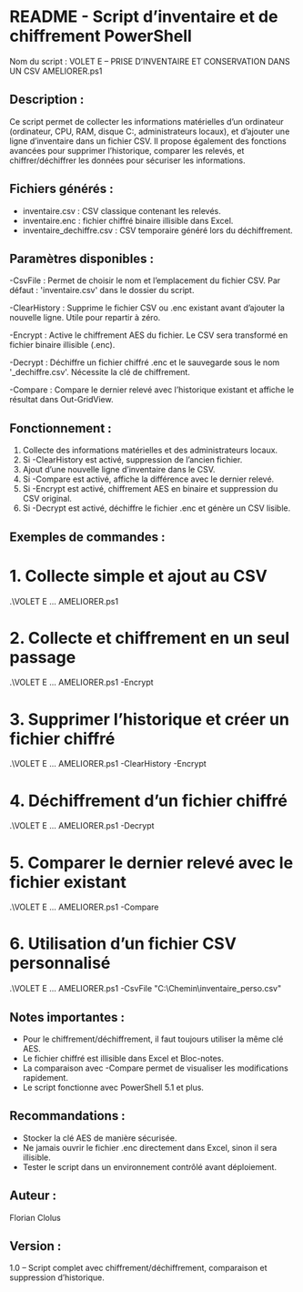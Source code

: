 README - Script d’inventaire et de chiffrement PowerShell
=========================================================

Nom du script :
VOLET E – PRISE D’INVENTAIRE ET CONSERVATION DANS UN CSV AMELIORER.ps1

Description :
--------------
Ce script permet de collecter les informations matérielles d’un ordinateur
(ordinateur, CPU, RAM, disque C:, administrateurs locaux), et d’ajouter
une ligne d’inventaire dans un fichier CSV. Il propose également des
fonctions avancées pour supprimer l’historique, comparer les relevés,
et chiffrer/déchiffrer les données pour sécuriser les informations.

Fichiers générés :
------------------
- inventaire.csv           : CSV classique contenant les relevés.
- inventaire.enc           : fichier chiffré binaire illisible dans Excel.
- inventaire_dechiffre.csv : CSV temporaire généré lors du déchiffrement.

Paramètres disponibles :
------------------------
-CsvFile <chemin>       : Permet de choisir le nom et l’emplacement du fichier CSV. 
                          Par défaut : 'inventaire.csv' dans le dossier du script.

-ClearHistory           : Supprime le fichier CSV ou .enc existant avant d’ajouter la
                          nouvelle ligne. Utile pour repartir à zéro.

-Encrypt                : Active le chiffrement AES du fichier. Le CSV sera
                          transformé en fichier binaire illisible (.enc).

-Decrypt                : Déchiffre un fichier chiffré .enc et le sauvegarde
                          sous le nom '_dechiffre.csv'. Nécessite la clé de chiffrement.

-Compare                : Compare le dernier relevé avec l’historique existant
                          et affiche le résultat dans Out-GridView.

Fonctionnement :
----------------
1. Collecte des informations matérielles et des administrateurs locaux.
2. Si -ClearHistory est activé, suppression de l’ancien fichier.
3. Ajout d’une nouvelle ligne d’inventaire dans le CSV.
4. Si -Compare est activé, affiche la différence avec le dernier relevé.
5. Si -Encrypt est activé, chiffrement AES en binaire et suppression du CSV original.
6. Si -Decrypt est activé, déchiffre le fichier .enc et génère un CSV lisible.

Exemples de commandes :
------------------------
# 1. Collecte simple et ajout au CSV
.\VOLET E ... AMELIORER.ps1

# 2. Collecte et chiffrement en un seul passage
.\VOLET E ... AMELIORER.ps1 -Encrypt

# 3. Supprimer l’historique et créer un fichier chiffré
.\VOLET E ... AMELIORER.ps1 -ClearHistory -Encrypt

# 4. Déchiffrement d’un fichier chiffré
.\VOLET E ... AMELIORER.ps1 -Decrypt

# 5. Comparer le dernier relevé avec le fichier existant
.\VOLET E ... AMELIORER.ps1 -Compare

# 6. Utilisation d’un fichier CSV personnalisé
.\VOLET E ... AMELIORER.ps1 -CsvFile "C:\Chemin\inventaire_perso.csv"

Notes importantes :
------------------
- Pour le chiffrement/déchiffrement, il faut toujours utiliser la même clé AES.
- Le fichier chiffré est illisible dans Excel et Bloc-notes.
- La comparaison avec -Compare permet de visualiser les modifications rapidement.
- Le script fonctionne avec PowerShell 5.1 et plus.

Recommandations :
-----------------
- Stocker la clé AES de manière sécurisée.
- Ne jamais ouvrir le fichier .enc directement dans Excel, sinon il sera illisible.
- Tester le script dans un environnement contrôlé avant déploiement.

Auteur :
--------
Florian Clolus

Version :
---------
1.0 – Script complet avec chiffrement/déchiffrement, comparaison et suppression d’historique.

